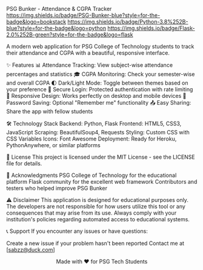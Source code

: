 PSG Bunker - Attendance & CGPA Tracker
https://img.shields.io/badge/PSG-Bunker-blue?style=for-the-badge&logo=bookstack
https://img.shields.io/badge/Python-3.8%252B-blue?style=for-the-badge&logo=python
https://img.shields.io/badge/Flask-2.0%252B-green?style=for-the-badge&logo=flask

A modern web application for PSG College of Technology students to track their attendance and CGPA with a beautiful, responsive interface.

✨ Features
📊 Attendance Tracking: View subject-wise attendance percentages and statistics
🎓 CGPA Monitoring: Check your semester-wise and overall CGPA
🌓 Dark/Light Mode: Toggle between themes based on your preference
🔐 Secure Login: Protected authentication with rate limiting
📱 Responsive Design: Works perfectly on desktop and mobile devices
💾 Password Saving: Optional "Remember me" functionality
📤 Easy Sharing: Share the app with fellow students



🛠️ Technology Stack
Backend: Python, Flask
Frontend: HTML5, CSS3, JavaScript
Scraping: BeautifulSoup4, Requests
Styling: Custom CSS with CSS Variables
Icons: Font Awesome
Deployment: Ready for Heroku, PythonAnywhere, or similar platforms


📝 License
This project is licensed under the MIT License - see the LICENSE file for details.

🙏 Acknowledgments
PSG College of Technology for the educational platform
Flask community for the excellent web framework
Contributors and testers who helped improve PSG Bunker

⚠️ Disclaimer
This application is designed for educational purposes only. The developers are not responsible for how users utilize this tool or any consequences that may arise from its use. Always comply with your institution's policies regarding automated access to educational systems.

📞 Support
If you encounter any issues or have questions:

Create a new issue if your problem hasn't been reported
Contact me at [sabzz@duck.com]

<div align="center"> Made with ❤️ for PSG Tech Students </div>
